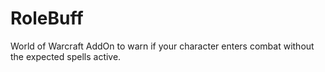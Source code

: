 # RoleBuff
World of Warcraft AddOn to warn if your character enters combat without the expected spells active.
